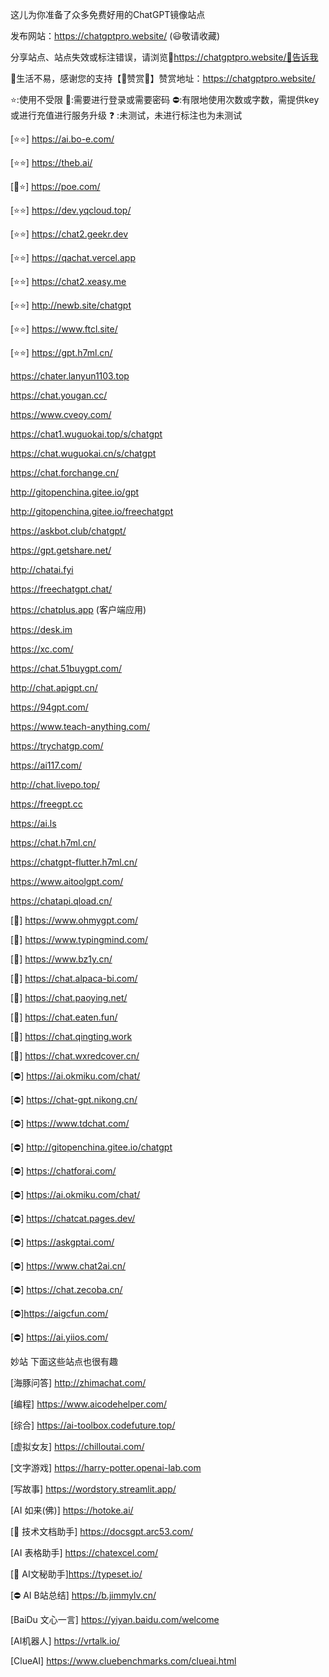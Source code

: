 这儿为你准备了众多免费好用的ChatGPT镜像站点

发布网站：https://chatgptpro.website/ (😃敬请收藏)

分享站点、站点失效或标注错误，请浏览🌺https://chatgptpro.website/🌺告诉我

🔗生活不易，感谢您的支持【🧡赞赏🧡】赞赏地址：https://chatgptpro.website/

⭐:使用不受限 🔑:需要进行登录或需要密码 ⛔:有限地使用次数或字数，需提供key或进行充值进行服务升级 ❓ :未测试，未进行标注也为未测试

[⭐⭐] https://ai.bo-e.com/

[⭐⭐] https://theb.ai/

[🔑⭐] https://poe.com/

[⭐⭐] https://dev.yqcloud.top/

[⭐⭐] https://chat2.geekr.dev

[⭐⭐] https://qachat.vercel.app

[⭐⭐] https://chat2.xeasy.me

[⭐⭐] http://newb.site/chatgpt

[⭐⭐] https://www.ftcl.site/

[⭐⭐] https://gpt.h7ml.cn/

https://chater.lanyun1103.top

https://chat.yougan.cc/

https://www.cveoy.com/

https://chat1.wuguokai.top/s/chatgpt

https://chat.wuguokai.cn/s/chatgpt

https://chat.forchange.cn/

http://gitopenchina.gitee.io/gpt

http://gitopenchina.gitee.io/freechatgpt

https://askbot.club/chatgpt/

https://gpt.getshare.net/

http://chatai.fyi

https://freechatgpt.chat/

https://chatplus.app (客户端应用)

https://desk.im

https://xc.com/

https://chat.51buygpt.com/

http://chat.apigpt.cn/

https://94gpt.com/

https://www.teach-anything.com/

https://trychatgp.com/

https://ai117.com/

http://chat.livepo.top/

https://freegpt.cc

https://ai.ls

https://chat.h7ml.cn/

https://chatgpt-flutter.h7ml.cn/

https://www.aitoolgpt.com/

https://chatapi.qload.cn/

[🔑] https://www.ohmygpt.com/

[🔑] https://www.typingmind.com/

[🔑] https://www.bz1y.cn/

[🔑] https://chat.alpaca-bi.com/

[🔑] https://chat.paoying.net/

[🔑] https://chat.eaten.fun/

[🔑] https://chat.qingting.work

[🔑] https://chat.wxredcover.cn/

[⛔] https://ai.okmiku.com/chat/

[⛔] https://chat-gpt.nikong.cn/

[⛔] https://www.tdchat.com/

[⛔] http://gitopenchina.gitee.io/chatgpt

[⛔] https://chatforai.com/

[⛔] https://ai.okmiku.com/chat/

[⛔] https://chatcat.pages.dev/

[⛔] https://askgptai.com/

[⛔] https://www.chat2ai.cn/

[⛔] https://chat.zecoba.cn/

[⛔]https://aigcfun.com/

[⛔] https://ai.yiios.com/

妙站 下面这些站点也很有趣

[海豚问答] http://zhimachat.com/

[编程] https://www.aicodehelper.com/

[综合] https://ai-toolbox.codefuture.top/

[虚拟女友] https://chilloutai.com/

[文字游戏] https://harry-potter.openai-lab.com

[写故事] https://wordstory.streamlit.app/

[AI 如来(佛)] https://hotoke.ai/

[🔑 技术文档助手] https://docsgpt.arc53.com/

[AI 表格助手] https://chatexcel.com/

[🔑 AI文秘助手]https://typeset.io/

[⛔ AI B站总结] https://b.jimmylv.cn/

[BaiDu 文心一言] https://yiyan.baidu.com/welcome

[AI机器人] https://vrtalk.io/

[ClueAI] https://www.cluebenchmarks.com/clueai.html
